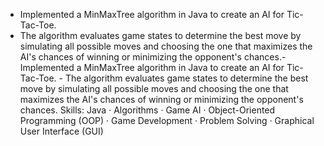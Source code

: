 - Implemented a MinMaxTree algorithm in Java to create an AI for Tic-Tac-Toe.
- The algorithm evaluates game states to determine the best move by simulating all possible moves and choosing the one that maximizes the AI's chances of winning or minimizing the opponent's chances.- Implemented a MinMaxTree algorithm in Java to create an AI for Tic-Tac-Toe. - The algorithm evaluates game states to determine the best move by simulating all possible moves and choosing the one that maximizes the AI's chances of winning or minimizing the opponent's chances.
Skills: Java · Algorithms · Game AI · Object-Oriented Programming (OOP) · Game Development · Problem Solving · Graphical User Interface (GUI)
